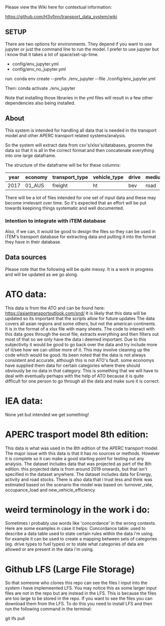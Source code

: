 Please view the Wiki here for contextual information:

https://github.com/H3yfinn/transport_data_system/wiki

## SETUP
There are two options for environments. They depend if you want to use jupyter or just the command line to run the model. I prefer to use jupyter but i know that it takes a lot of space/set-up-time.
 - config/env_jupyter.yml
 - config/env_no_jupyter.yml

run:
conda env create --prefix ./env_jupyter --file ./config/env_jupyter.yml

Then:
conda activate ./env_jupyter

Note that installing those libraries in the yml files will result in a few other dependencies also being installed.


## About
This system is intended for handling all data that is needed in the transport model and other APERC transport related systems/analysis.

So the system will extract data from csv's/xlsx's/databases, groomm the data so that it is all in the correct format and then concatenate everything into one large dataframe.

The structure of the dataframe will be for these columns:

year | economy | transport_type | vehicle_type | drive | medium | measure | unit
---|---|----|----|----|----|----|----
2017 | 01_AUS | freight | ht | bev | road | energy | PJ

There will be a lot of files intended for one set of input data and these may become irrelevant over time. So it's expected that an effort will be put towards keepinng things systematic and well documented. 

### Intention to integrate with iTEM database
Also, if we can, it would be good to design the files so they can be used in iTEM's transport database for extracting data and putting it into the format they have in their database.

## Data sources
Please note that the following will be quite messy. It is a work in progress and will be updated as we go along.

# ATO data:
This data is from the ATO and can be found here: https://asiantransportoutlook.com/snd/
It is likely that this data will be updated so its important that the scripts allow for future updates
The data covers all asian regions and some others, but not the american continents. It is in the format of a xlsx file with many sheets.
The code to interact with this data goes through the excel file, extracts everything and then filters out most of that so we only have the data i deemed important. Due to this subjectivity it would be good to go back over the data and try include more of it/see how we can utilise more of it. This may involve cleaning up the code which would be good.
Its been noted that the data is not always consistent and accurate, although this is not ATO's fault. some economys have supplied them data for certain categories where there should obviously be no data in that category. This is something that we will have to deal with eventually perhaps with the help of ATO because it is quite difficult for one person to go through all the data and make sure it is correct.

# IEA data:
None yet but intended we get something!

# APERC trasport model 8th edition:
This data is what was used in the 8th edition of the APERC transport model. The major issue with this data is that it has no sources or methods. However it is complete so it can make a good starting point for testing out any analysis. The dataset includes data that was projected as part of the 8th edition. this projected data is from around 2019 onwards, but that isn't specified in the dataset anywhere.
The dataset includes data for Energy, activity and road stocks. There is also data that i trust less and think was estimated based on the scenario the model was based on: turnover_rate, occupance_load and new_vehicle_efficiency


# weird terminology in the work i do:
Sometimes i probably use words like 'concordance' in the wrong contexts. Here are some examples in case it helps:
Concordance table: used to describe a data table used to state certain rules within the data i'm using. for example it can be used to create a mapping between sets of categories (eg. drive types to fuel types) or to state what categories of data are allowed or are present in the data i'm using.

# Github LFS (Large File Storage)
So that someone who clones this repo can see the files I input into the system i have implemeented LFS. You may notice this as some larger input files are not in the repo but are instead in the LFS. This is because the files are too large to be stored in the repo. If you want to see the files you can download them from the LFS. To do this you need to install LFS and then run the following command in the terminal:

git lfs pull
